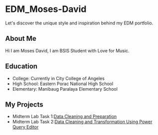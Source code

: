 # EDM_Moses-David
Let's discover the unique style and inspiration behind my EDM portfolio.

## About Me ##
Hi I am Moses David, I am BSIS Student with Love for Music.

## Education ##
- College: Currently in City College of Angeles
- High School: Eastern Porac National High School
- Elementary: Manibaug Paralaya Elementary School

## My Projects ##
- Midterm Lab Task 1:[Data Cleaning and Preparation](Midterm%20Task%201/README.md)
- Midterm Lab Task 2:[Data Cleaning and Transformation Using Power Query Editor](Midterm%20Task%202/%20Part1)

